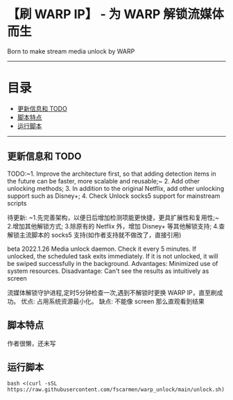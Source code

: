 # 【刷 WARP IP】 - 为 WARP 解锁流媒体而生
Born to make stream media unlock by WARP 

* * *

# 目录

- [更新信息和 TODO](README.md#更新信息和-todo)
- [脚本特点](README.md#脚本特点)
- [运行脚本](README.md#运行脚本)

* * *

## 更新信息和 TODO
TODO:~1. Improve the architecture first, so that adding detection items in the future can be faster, more scalable and reusable;~ 2. Add other unlocking methods; 3. In addition to the original Netflix, add other unlocking support such as Disney+; 4. Check Unlock socks5 support for mainstream scripts
   
待更新: ~1.先完善架构，以便日后增加检测项能更快捷，更具扩展性和复用性;~ 2.增加其他解锁方式; 3.除原有的 Netflix 外，增加 Disney+ 等其他解锁支持; 4.查解锁主流脚本的 socks5 支持(如作者支持就不做改了，直接引用)

beta 2022.1.26 Media unlock daemon. Check it every 5 minutes. If unlocked, the scheduled task exits immediately. If it is not unlocked, it will be swiped successfully in the background. Advantages: Minimized use of system resources. Disadvantage: Can't see the results as intuitively as screen

流媒体解锁守护进程,定时5分钟检查一次,遇到不解锁时更换 WARP IP，直至刷成功。 优点: 占用系统资源最小化。 缺点: 不能像 screen 那么直观看到结果

## 脚本特点
作者很懒，还未写

## 运行脚本

```
bash <(curl -sSL https://raw.githubusercontent.com/fscarmen/warp_unlock/main/unlock.sh)
```
